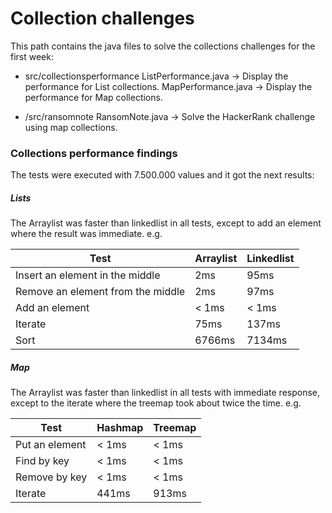# Collection challenges

This path contains the java files to solve the collections challenges for the first week:

- src/collectionsperformance
ListPerformance.java -> Display the performance for List collections.
MapPerformance.java -> Display the performance for Map collections.

- /src/ransomnote
RansomNote.java -> Solve the HackerRank challenge using map collections.

### Collections performance findings
The tests were executed with 7.500.000 values and it got the next results:

##### Lists
The Arraylist was faster than linkedlist in all tests, except to add an element where the result was immediate. 
e.g.

| Test | Arraylist | Linkedlist
| ------ | ------ | ------ |
| Insert an element in the middle | 2ms | 95ms |
| Remove an element from the middle | 2ms | 97ms |
| Add an element | < 1ms | < 1ms |
| Iterate | 75ms | 137ms |
| Sort | 6766ms | 7134ms |

##### Map
The Arraylist was faster than linkedlist in all tests with immediate response, except to the iterate where the treemap took about twice the time. 
e.g.

| Test | Hashmap | Treemap
| ------ | ------ | ------ |
| Put an element | < 1ms | < 1ms |
| Find by key | < 1ms | < 1ms |
| Remove by key | < 1ms | < 1ms |
| Iterate | 441ms | 913ms |
